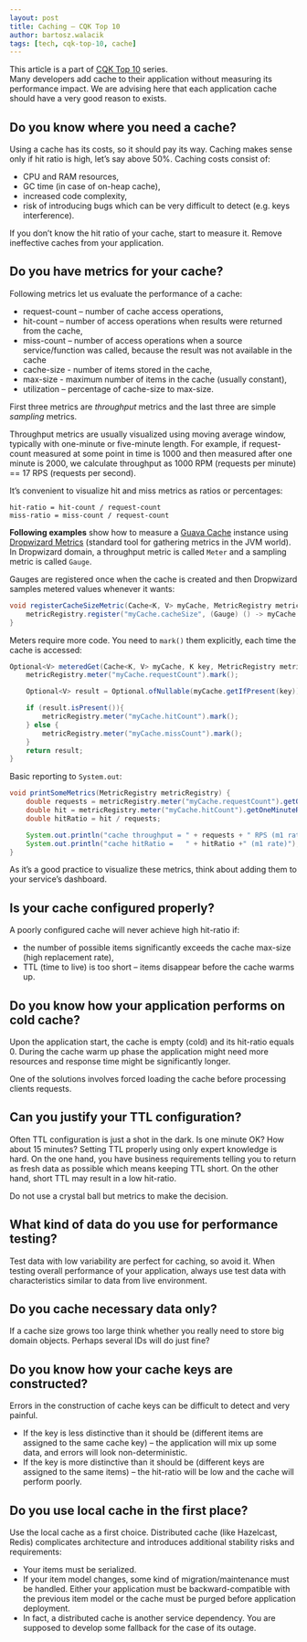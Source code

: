 ```yaml
---
layout: post
title: Caching — CQK Top 10
author: bartosz.walacik
tags: [tech, cqk-top-10, cache]
---
```


This article is a part of [CQK Top 10](/2016/09/CQK-TOP-10.html) series.<br/>
Many developers add cache to their application without measuring its performance impact.
We are advising here that each application cache should have a very good reason to exists.

## Do you know where you need a cache?

Using a cache has its costs, so it should pay its way.
Caching makes sense only if hit ratio is high, let’s say above 50%.
Caching costs consist of:

* CPU and RAM resources,
* GC time (in case of on-heap cache),
* increased code complexity,
* risk of introducing bugs which can be very difficult to detect (e.g. keys interference).

If you don’t know the hit ratio of your cache,
start to measure it. Remove ineffective caches from your application.

## Do you have metrics for your cache?

Following metrics let us evaluate the performance of a cache:

* request-count – number of cache access operations,
* hit-count – number of access operations when results were returned from the cache,
* miss-count – number of access operations when a source service/function was called,
  because the result was not available in the cache
* cache-size - number of items stored in the cache,
* max-size - maximum number of items in the cache (usually constant),
* utilization – percentage of cache-size to max-size.

First three metrics are *throughput* metrics and the last three are simple *sampling* metrics.

Throughput metrics are usually visualized using moving average window, typically with one-minute or five-minute length.
For example, if request-count measured at some point in time is 1000 and
then measured after one minute is 2000, we calculate throughput as 1000 RPM (requests per minute)
== 17 RPS (requests per second).

It’s convenient to visualize hit and miss metrics as ratios or percentages:

```
hit-ratio = hit-count / request-count
miss-ratio = miss-count / request-count
```

**Following examples** show how to measure a
[Guava Cache](https://github.com/google/guava/wiki/CachesExplained) instance
using [Dropwizard Metrics](http://metrics.dropwizard.io/) (standard tool for gathering metrics in the JVM world).
In Dropwizard domain, a throughput metric is called `Meter` and a sampling metric is called `Gauge`.

Gauges are registered once when the cache is created and then Dropwizard samples metered values
whenever it wants:

```java
void registerCacheSizeMetric(Cache<K, V> myCache, MetricRegistry metricRegistry) {
    metricRegistry.register("myCache.cacheSize", (Gauge) () -> myCache.size());
}
```

Meters require more code. You need to `mark()` them explicitly,
each time the cache is accessed:

```java
Optional<V> meteredGet(Cache<K, V> myCache, K key, MetricRegistry metricRegistry) {
    metricRegistry.meter("myCache.requestCount").mark();

    Optional<V> result = Optional.ofNullable(myCache.getIfPresent(key));

    if (result.isPresent()){
        metricRegistry.meter("myCache.hitCount").mark();
    } else {
        metricRegistry.meter("myCache.missCount").mark();
    }
    return result;
}
```

Basic reporting to `System.out`:

```java
void printSomeMetrics(MetricRegistry metricRegistry) {
    double requests = metricRegistry.meter("myCache.requestCount").getOneMinuteRate();
    double hit = metricRegistry.meter("myCache.hitCount").getOneMinuteRate();
    double hitRatio = hit / requests;

    System.out.println("cache throughput = " + requests + " RPS (m1 rate)");
    System.out.println("cache hitRatio =   " + hitRatio +" (m1 rate)");
}
```

As it’s a good practice to visualize these metrics, think about adding them to your service’s
dashboard.

## Is your cache configured properly?

A poorly configured cache will never achieve high hit-ratio if:

* the number of possible items significantly exceeds the cache max-size (high replacement rate),
* TTL (time to live) is too short – items disappear before the cache warms up.

## Do you know how your application performs on cold cache?

Upon the application start, the cache is empty (cold) and its hit-ratio equals 0.
During the cache warm up phase the application might need more resources
and response time might be significantly longer.

One of the solutions involves forced loading the cache before processing clients requests.

## Can you justify your TTL configuration?

Often TTL configuration is just a shot in the dark.
Is one minute OK? How about 15 minutes? Setting TTL properly
using only expert knowledge is hard.
On the one hand, you have business requirements
telling you to return as fresh data as possible which means keeping TTL short.
On the other hand, short TTL may result in a low hit-ratio.

Do not use a crystal ball but metrics to make the decision.

## What kind of data do you use for performance testing?

Test data with low variability are perfect for caching, so avoid it.
When testing overall performance of your application,
always use test data with characteristics similar to data from live environment.

## Do you cache necessary data only?

If a cache size grows too large think whether you really need to store big domain objects.
Perhaps several IDs will do just fine?

## Do you know how your cache keys are constructed?

Errors in the construction of cache keys can be difficult to detect and very painful.

* If the key is less distinctive than it should be
  (different items are assigned to the same cache key) –
  the application will mix up some data, and errors will look non-deterministic.
* If the key is more distinctive than it should be
  (different keys are assigned to the same items) –
  the hit-ratio will be low and the cache will perform poorly.

## Do you use local cache in the first place?

Use the local cache as a first choice.
Distributed cache (like Hazelcast, Redis) complicates architecture and introduces additional
stability risks and requirements:

* Your items must be serialized.
* If your item model changes, some kind of migration/maintenance
  must be handled. Either your application must be backward-compatible
  with the previous item model or the cache must be purged before application deployment.
* In fact, a distributed cache is another service dependency. You are supposed
  to develop some fallback for the case of its outage.


